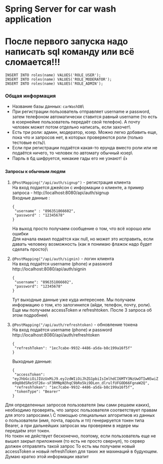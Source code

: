﻿# Spring Server for car wash application
# После первого запуска надо написать sql команду или всё сломается!!!
```
INSERT INTO roles(name) VALUES('ROLE_USER');
INSERT INTO roles(name) VALUES('ROLE_MODERATOR');
INSERT INTO roles(name) VALUES('ROLE_ADMIN');
```
### Общая информация
- Название базы данных: ```carWashDB```\
- При регистрации пользователь отправляет username и password, затем телефоном автоматически ставится равный username (то есть в юзернейме пользователь передаёт свой телефон). А почту человек может потом отдельно написать, если захочет\
- Есть три роли: админ, модератор, юзер. Можно легко добавить еще, пока что и запросов нет, в которых проверяются роли (только тестовые есть)\
- Если при регистрации подаётся какая-то ерунда вместо роли или не подаётся ничего, то человек по автомату обычный юзер\
- Парль в бд шифруется, никакие гады его не узнают! :+1:

#### Запросы к обычным людям
1) ```@PostMapping("/api/auth/signup")``` - регистрация клиента\
На вход подается джейсон с информации о клиенте, а пример запроса - http://localhost:8080/api/auth/signup \
Входные данные : 
   ```
   {
    "username" : "896351866602",
    "password" : "12345678"
   }
   ``` 
   На выход просто получаем сообщение о том, что всё хорошо или ошибки\
   Для начала емаил подаётся как null, но может это исправить, если давать человеку возможность (как я понимаю флажок надо будет сделать просто)\

2) ```@PostMapping("/api/auth/signin)``` - логин клиента\
На вход подаётся username (phone) и password\
   http://localhost:8080/api/auth/signin   
   ```
   {
    "username": "896351866602",
    "password": "12345678"
   }
   ```
   Тут выходные данные уже куда интереснее. Мы получаем информацию о том, кто залогинился (айди, телефон, почту, роли).\
   Еще мы получаем accessToken и refreshtoken. После 3 запроса об этом подробнее\
3) ```@PostMapping("/api/auth/refreshtoken)``` - обновление токена\
На вход подаётся username (phone) и password\
   http://localhost:8080/api/auth/refreshtoken  
   ```
   {
    "refreshToken": "1ec7cabe-9932-4486-a5da-b8c199a16f5f"
   }
   ```
   Выходные данные: 
   ```
   {
    "accessToken": "eyJhbGciOiJIUzUxMiJ9.eyJzdWIiOiJhZG1pbiIsImlhdCI6MTY3NzUwOTIwNSwiZXhwIjoxNjc3NTA5MjY1fQ.zuqA9WYYKrcBi4HcJxwkTE4y-m9q80dSReStF26v-sF3RMNpN3hqC9bRo5ki9DLen_dlrulfUFGOD66FgnaW2Q",
    "refreshToken": "1ec7cabe-9932-4486-a5da-b8c199a16f5f",
    "tokenType": "Bearer"
   }
   ```
Для определенных запросов пользователя (мы сами решаем каких), необходимо проверять, что запрос пользователя соответствует правам для этого запросами.\ 
С помощью специальных алгоритмов из данных о пользователи (имя, почта, пароль и тп) генерируется токен типа Bearer, а при дальнейших запросах мы проверяем в хедере мы передаём этот токен.\
Но токен не действует бесконечно, поэтому, если пользователь еще не вышел закрыл приложения (то есть не просто свернул), то сервер должен отправлять такой запрос
То есть мы получаем новый accessToken и новый refreshToken для таких же махинаций в будующем.\
Думаю кратко этой информации хватит
